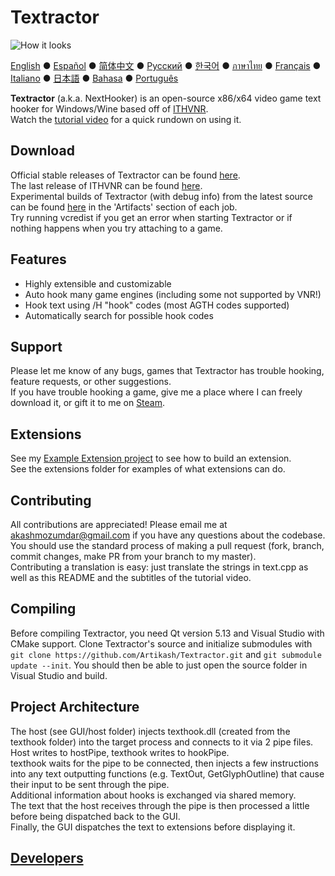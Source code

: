 # Textractor

![How it looks](screenshot.png)

[English](README.md) ● [Español](README_ES.md) ● [简体中文](README_SC.md) ● [Русский](README_RU.md) ● [한국어](README_KR.md) ● [ภาษาไทย](README_TH.md) ● [Français](README_FR.md) ● [Italiano](README_IT.md) ● [日本語](README_JP.md) ● [Bahasa](README_ID.md) ● [Português](README_PT.md)

**Textractor** (a.k.a. NextHooker) is an open-source x86/x64 video game text hooker for Windows/Wine based off of [ITHVNR](https://web.archive.org/web/20160202084144/http://www.hongfire.com/forum/showthread.php/438331-ITHVNR-ITH-with-the-VNR-engine).<br>
Watch the [tutorial video](https://tinyurl.com/textractor-tutorial) for a quick rundown on using it.

## Download

Official stable releases of Textractor can be found [here](https://github.com/Artikash/Textractor/releases).<br>
The last release of ITHVNR can be found [here](https://drive.google.com/open?id=13aHF4uIXWn-3YML_k2YCDWhtGgn5-tnO).<br>
Experimental builds of Textractor (with debug info) from the latest source can be found [here](https://ci.appveyor.com/project/Artikash/textractor/history) in the 'Artifacts' section of each job.<br>
Try running vcredist if you get an error when starting Textractor or if nothing happens when you try attaching to a game.

## Features

- Highly extensible and customizable
- Auto hook many game engines (including some not supported by VNR!)
- Hook text using /H "hook" codes (most AGTH codes supported)
- Automatically search for possible hook codes

## Support

Please let me know of any bugs, games that Textractor has trouble hooking, feature requests, or other suggestions.<br>
If you have trouble hooking a game, give me a place where I can freely download it, or gift it to me on [Steam](https://steamcommunity.com/profiles/76561198097566313/).

## Extensions

See my [Example Extension project](https://github.com/Artikash/ExampleExtension) to see how to build an extension.<br>
See the extensions folder for examples of what extensions can do. 

## Contributing

All contributions are appreciated! Please email me at akashmozumdar@gmail.com if you have any questions about the codebase.<br>
You should use the standard process of making a pull request (fork, branch, commit changes, make PR from your branch to my master).<br>
Contributing a translation is easy: just translate the strings in text.cpp as well as this README and the subtitles of the tutorial video.

## Compiling
Before compiling Textractor, you need Qt version 5.13 and Visual Studio with CMake support.
Clone Textractor's source and initialize submodules with `git clone https://github.com/Artikash/Textractor.git` and `git submodule update --init`.
You should then be able to just open the source folder in Visual Studio and build.

## Project Architecture

The host (see GUI/host folder) injects texthook.dll (created from the texthook folder) into the target process and connects to it via 2 pipe files.<br>
Host writes to hostPipe, texthook writes to hookPipe.<br>
texthook waits for the pipe to be connected, then injects a few instructions into any text outputting functions (e.g. TextOut, GetGlyphOutline) that cause their input to be sent through the pipe.<br>
Additional information about hooks is exchanged via shared memory.<br>
The text that the host receives through the pipe is then processed a little before being dispatched back to the GUI.<br>
Finally, the GUI dispatches the text to extensions before displaying it.

## [Developers](CREDITS.md)
